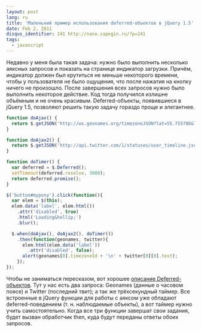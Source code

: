 ```yaml
---
layout: post
lang: ru
title: 'Маленький пример использования deferred-объектов в jQuery 1.5'
date: Feb 2, 2011
disqus_identifier: 241 http://nano.sapegin.ru/?p=241
tags:
  - javascript
---
```


Недавно у меня была такая задача: нужно было выполнить несколько аяксных запросов и показать на странице индикатор загрузки. Причём, индикатор должен был крутиться не меньше некоторого времени, чтобы у пользователя не было ощущения, что после нажатия на кнопку ничего не произошло. После завершения всех запросов нужно было выполнить некоторое действие. Код тогда получился излишне объёмным и не очень красивым. Deferred-объекты, появившиеся в jQuery 1.5, позволяют решить такую задачу гораздо проще и элегантнее.

```javascript
function doAjax() {
  return $.getJSON('http://ws.geonames.org/timezoneJSON?lat=55.755786&lng=37.617633&callback=?');
}

function doAjax2() {
  return $.getJSON('http://api.twitter.com/1/statuses/user_timeline.json?screen_name=sapegin&count=1&callback=?');
}

function doTimer() {
  var deferred = $.Deferred();
  setTimeout(deferred.resolve, 3000);
  return deferred.promise();
}

$('button#mypony').click(function(){
  var elem = $(this);
  elem.data('label', elem.html())
    .attr('disabled', true)
    .html('Loading&hellip;')
    .blur();

  $.when(doAjax(), doAjax2(), doTimer())
    .then(function(geonames, twitter){
      elem.html(elem.data('label'))
        .attr('disabled', false);
      alert(geonames[0].timezoneId + '\n' + twitter[0][0].text);
    });
});
```

Чтобы не заниматься пересказом, вот хорошее [описание Deferred-объектов](http://habrahabr.ru/blogs/jquery/112960/). Тут у нас есть два запроса: Geonames (данные о часовом поясе) и Twitter (последний твит); а так же трёхсекундный таймер. Все встроенные в jQuery функции для работы с аяксом уже обладают deferred-поведением (т. н. наблюдаемые объекты), а вот таймер нужно учить самостоятельно. Когда все три функции завершат свои задания, будет вызван обработчик then, куда будут переданы ответы обоих запросов.
